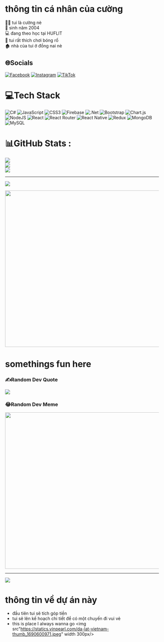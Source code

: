 # thông tin cá nhân của cường
:technologist: tui là cường nè   
:monkey: sinh năm 2004   
:computer: đang theo học tại HUFLIT  
:basketball: tui rất thích chơi bóng rổ   
:derelict_house: nhà của tui ở đồng nai nè   

## 🌐Socials
[![Facebook](https://img.shields.io/badge/Facebook-%231877F2.svg?logo=Facebook&logoColor=white)](https://facebook.com/https://www.facebook.com/cuongduongne) [![Instagram](https://img.shields.io/badge/Instagram-%23E4405F.svg?logo=Instagram&logoColor=white)](https://instagram.com/cdz18o2) [![TikTok](https://img.shields.io/badge/TikTok-%23000000.svg?logo=TikTok&logoColor=white)](https://tiktok.com/@@cdz18o2) 

# 💻Tech Stack
![C#](https://img.shields.io/badge/c%23-%23239120.svg?style=for-the-badge&logo=c-sharp&logoColor=white) ![JavaScript](https://img.shields.io/badge/javascript-%23323330.svg?style=for-the-badge&logo=javascript&logoColor=%23F7DF1E) ![CSS3](https://img.shields.io/badge/css3-%231572B6.svg?style=for-the-badge&logo=css3&logoColor=white) ![Firebase](https://img.shields.io/badge/firebase-%23039BE5.svg?style=for-the-badge&logo=firebase) ![.Net](https://img.shields.io/badge/.NET-5C2D91?style=for-the-badge&logo=.net&logoColor=white) ![Bootstrap](https://img.shields.io/badge/bootstrap-%23563D7C.svg?style=for-the-badge&logo=bootstrap&logoColor=white) ![Chart.js](https://img.shields.io/badge/chart.js-F5788D.svg?style=for-the-badge&logo=chart.js&logoColor=white) ![NodeJS](https://img.shields.io/badge/node.js-6DA55F?style=for-the-badge&logo=node.js&logoColor=white) ![React](https://img.shields.io/badge/react-%2320232a.svg?style=for-the-badge&logo=react&logoColor=%2361DAFB) ![React Router](https://img.shields.io/badge/React_Router-CA4245?style=for-the-badge&logo=react-router&logoColor=white) ![React Native](https://img.shields.io/badge/react_native-%2320232a.svg?style=for-the-badge&logo=react&logoColor=%2361DAFB) ![Redux](https://img.shields.io/badge/redux-%23593d88.svg?style=for-the-badge&logo=redux&logoColor=white) ![MongoDB](https://img.shields.io/badge/MongoDB-%234ea94b.svg?style=for-the-badge&logo=mongodb&logoColor=white) ![MySQL](https://img.shields.io/badge/mysql-%2300f.svg?style=for-the-badge&logo=mysql&logoColor=white)
# 📊GitHub Stats :
![](https://github-readme-stats.vercel.app/api?username=cuongduong18o2&theme=radical&hide_border=false&include_all_commits=false&count_private=false)<br/>
![](https://github-readme-streak-stats.herokuapp.com/?user=cuongduong18o2&theme=radical&hide_border=false)<br/>
![](https://github-readme-stats.vercel.app/api/top-langs/?username=cuongduong18o2&theme=radical&hide_border=false&include_all_commits=false&count_private=false&layout=compact)

---
[![](https://visitcount.itsvg.in/api?id=cuongduong18o2&icon=0&color=0)](https://visitcount.itsvg.in)


<img src ="https://scontent.fsgn5-15.fna.fbcdn.net/v/t39.30808-6/463257540_1542771006364921_8076364421939796285_n.jpg?stp=cp6_dst-jpg&_nc_cat=111&ccb=1-7&_nc_sid=6ee11a&_nc_ohc=aUG6nBgXvvYQ7kNvgH5UrrY&_nc_zt=23&_nc_ht=scontent.fsgn5-15.fna&_nc_gid=Aw9ZFGlox12_HZCTiCc4wDM&oh=00_AYAtzEXyKT21I3yKxEuztVfpPIFjlcTSNLFWWo2FQSvVgw&oe=672270A5" width = 512px/>

# somethings fun here

### ✍️Random Dev Quote
![](https://quotes-github-readme.vercel.app/api?type=horizontal&theme=radical)

### 😂Random Dev Meme
<img src="https://random-memer.herokuapp.com/" width="512px"/>

---
[![](https://visitcount.itsvg.in/api?id=cuongduong18o2&icon=0&color=0)](https://visitcount.itsvg.in)



# thông tin về dự án này 
- đầu tiên tui sẽ tích góp tiền
- tui sẽ lên kế hoạch chi tiết để có một chuyến đi vui vẻ
- this is place I always wanna go
  <img src"https://statics.vinpearl.com/da-lat-vietnam-thumb_1690600971.jpeg" width 300px/>

